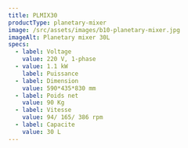 ```yaml
---
title: PLMIX30
productType: planetary-mixer
image: /src/assets/images/b10-planetary-mixer.jpg
imageAlt: Planetary mixer 30L
specs:
  - label: Voltage
    value: 220 V, 1-phase
  - value: 1.1 kW
    label: Puissance
  - label: Dimension
    value: 590*435*830 mm
  - label: Poids net
    value: 90 Kg
  - label: Vitesse
    value: 94/ 165/ 386 rpm
  - label: Capacite
    value: 30 L
---
```

